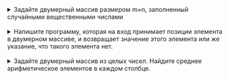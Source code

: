 <details><summary>Задайте двумерный массив размером m×n, заполненный случайными вещественными числами</summary>  
Ну шо. Во-первых, Мы всё сливаем в один класс. Класс в <s>ините</s> конструкторе принимает размерности и выдаёт рандомные значения.<br>
В том что касается алгоритма:<br>
<ul>
    <li>размерность принимаем как целочисленный входящий аргумент, никаких пользователь вводит и проверок.</li>
    <li>для каждой позиции рандомим целочисленное в пределах +/-1000. но при этом сам массив дабловый. На этом конструктор- всё.</li>
    <li>Берём тот же самый массив и к каждому значению прибавляем вещественное с округлением до двух знаков.</li>
    <li>{<u>Делаем программу для вывода на печать, при чём массив она принимает явно. Значит должен быть булевый переключатель дабла</u>, но чтоб красивенько. Может даже возьму табличный синтаксис из одной из старых домашек, если будет лишнее время(нет).
    <li>Программа минимум для вывода: выводим построчно склейкой строки, каждое значение выравниваем до {максимальная длинна значения +1}, разделяем ", "}</li>
    </ul>
    </details><br>

<details><summary>Напишите программу, которая на вход принимает позиции элемента в двумерном массиве, и возвращает значение этого элемента или же указание, что такого элемента нет.</summary>
<ul>
<li>Принимаем как аргументы целочисленные положительные числа.//uint</li>
<li>выводное значение- строка, сразу задаём значение "Твоя принцесса в другом замке"</li>
<li>Проверяем ширину: если не совпали- дальше не считаем, вывод.</li>
<li>Проверяем высоту: если не совпали- дальше не считаем, вывод.</li>
<li>перезаполняем вывод: "здесь такое", вывод</li>
</ul></details><br>

<details><summary>Задайте двумерный массив из целых чисел. Найдите среднее арифметическое элементов в каждом столбце.</summary>
<br> Было бы классно делать не эту функцию отдельно а расширить печать массива...
<ul>
<li>Функция войдовая. Задаём сумму, пустую сопроводительную строку, сопроводительный массив... чо так много то ._.</li>
<li>Берём массив из конструктора. Для всех строк:</li>
<ul>
<li>обнуляем сумму, сопроводительную строку, сопроводительный массив</li>
<li>идём по строке, накидываем на сумму</li>
<li>в сопроводительную строку суём: сумма элементов строки #(номер строки)[сопроводительный массив через string.join] = {сумма}.</li>
</ul>
</ul>
</details>
